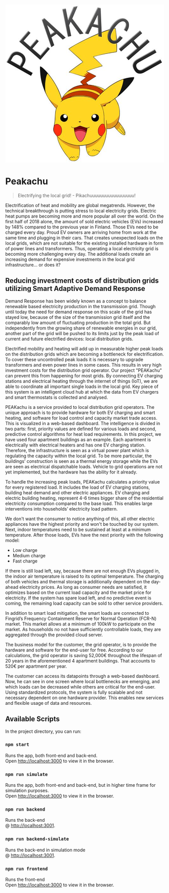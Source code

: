 ![Peakachu Logo](https://github.com/biocommando/junction2018/blob/master/peakachu.png)
# Peakachu
> Electrifying the local grid! - Pikachuuuuuuuuuuuuuuuuu!

Electrification of heat and mobility are global megatrends. However, the technical breakthrough is putting stress to local electricity grids. Electric heat pumps are becoming more and more popular all over the world. On the first half of 2018 alone, the amount of sold electric vehicles (EVs) increased by 148% compared to the previous year in Finland. Those EVs need to be charged every day. Proud EV owners are arriving home from work at the same time and plugging in their cars. That creates unexpected loads on the local grids, which are not suitable for the existing installed hardware in form of power lines and transformers. Thus, operating a local electricity grid is becoming more challenging every day. The additional loads create an increasing demand for expensive investments in the local grid infrastructure... or does it?

## Reducing investment costs of distribution grids utilizing Smart Adaptive Demand Response
Demand Response has been widely known as a concept to balance renewable based electricity production in the transmission grid. Though until today the need for demand response on this scale of the grid has stayed low, because of the size of the transmission grid itself and the comparably low amount of fluctuating production in the total grid. But independently from the growing share of renewable energies in our grid, another part of the grid will be pushed to its limits just by the peak load of current and future electrified devices: local distribution grids. 

Electrified mobility and heating will add up in measurable higher peak loads on the distribution grids which are becoming a bottleneck for electrification. To cover these uncontrolled peak loads it is necessary to upgrade transformers and even power lines in some cases. This results in very high investment costs for the distribution grid operator. Our project "PEAKachu" can prevent this from happening for most grids. By connecting EV charging stations and electrical heating through the internet of things (IoT), we are able to coordinate all important single loads in the local grid. Key piece of this system is an intelligent cloud hub at which the data from EV chargers and smart thermostats is collected and analysed.

PEAKachu is a service provided to local distribution grid operators. The unique approach is to provide hardware for both EV charging and smart heating, and software for load control and capacity market trade access. This is visualized in a web-based dashboard. The intelligence is divided in two parts: first, priority values are defined for various loads and second, predictive control algorithms for heat load requirements. In this project, we have used four apartment buildings as an example. Each apartment is electrically with electrical heaters and has one EV charging station. Therefore, the infrastructure is seen as a virtual power plant which is regulating the capacity within the local grid. To be more particular, the buildings’ construction is seen as a thermal energy storage while the EVs are seen as electrical dispatchable loads. Vehicle to grid operations are not yet implemented, but the hardware has the ability for it already.

To handle the increasing peak loads, PEAKachu calculates a priority value for every registered load. It includes the load of EV charging stations, building heat demand and other electric appliances. EV charging and electric building heating, represent 4-6 times bigger share of the residential electricity consumption compared to the base load. This enables large interventions into households’ electricity load pattern. 

We don't want the consumer to notice anything of this, all other electric appliances have the highest priority and won't be touched by our system. Next, indoor temperatures need to be sustained at least at a minimum temperature. After those loads, EVs have the next priority with the following model:
-	Low charge
-	Medium charge
-	Fast charge

If there is still load left, say, because there are not enough EVs plugged in, the indoor air temperature is raised to its optimal temperature. The charging of both vehicles and thermal storage is additionally dependent on the day-ahead electricity prices. As long as consumer needs are satisfied, it optimizes based on the current load capacity and the market price for electricity. If the system has spare load left, and no predictive event is coming, the remaining load capacity can be sold to other service providers. 

In addition to smart load mitigation, the smart loads are connected to Fingrid’s Frequency Containment Reserve for Normal Operation (FCR-N) market. This market allows at a minimum of 100kW to participate on the market. As households no not have sufficiently controllable loads, they are aggregated through the provided cloud server. 

The business model for the customer, the grid operator, is to provide the hardware and software for the end-user for free. According to our calculations, the grid operator is saving 52,000€ throughout the lifespan of 20 years in the aforementioned 4 apartment buildings. That accounts to 520€ per apartment per year.

The customer can access its datapoints through a web-based dashboard. Now, he can see in one screen where local bottlenecks are emerging, and which loads can be decreased while others are critical for the end-user. Using standardized protocols, the system is fully scalable and not necessary dependent on one hardware provider. This enables new services and flexible usage of data and resources.

## Available Scripts

In the project directory, you can run:

### `npm start`

Runs the app, both front-end and back-end.<br>
Open [http://localhost:3000](http://localhost:3000) to view it in the browser.

### `npm run simulate`

Runs the app, both front-end and back-end, but in higher time frame for simulation purposes.<br>
Open [http://localhost:3000](http://localhost:3000) to view it in the browser.

### `npm run backend`

Runs the back-end<br>
@ [http://localhost:3001](http://localhost:3001).

### `npm run backend-simulate`

Runs the back-end in simulation mode<br>
@ [http://localhost:3001](http://localhost:3001).


### `npm run frontend`

Runs the front-end<br>
Open [http://localhost:3000](http://localhost:3000) to view it in the browser.
